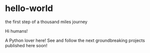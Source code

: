 # hello-world
the first step of a thousand miles journey

Hi humans!

A Python lover here! See and follow the next groundbreaking projects published here soon!
